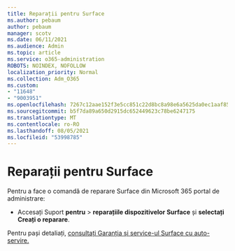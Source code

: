 ```yaml
---
title: Reparații pentru Surface
ms.author: pebaum
author: pebaum
manager: scotv
ms.date: 06/11/2021
ms.audience: Admin
ms.topic: article
ms.service: o365-administration
ROBOTS: NOINDEX, NOFOLLOW
localization_priority: Normal
ms.collection: Adm_O365
ms.custom:
- "11648"
- "9003951"
ms.openlocfilehash: 7267c12aae152f3e5cc851c22d8bc8a98e6a5625da0ec1aaf85d2dc3f82f8144
ms.sourcegitcommit: b5f7da89a650d2915dc652449623c78be6247175
ms.translationtype: MT
ms.contentlocale: ro-RO
ms.lasthandoff: 08/05/2021
ms.locfileid: "53998785"
---
```

# <a name="surface-repairs"></a>Reparații pentru Surface

Pentru a face o comandă de reparare Surface din Microsoft 365 portal de administrare:

- Accesați Suport **pentru**  >  **reparațiile dispozitivelor Surface** și **selectați Creați o reparare**. 

Pentru pași detaliați, [consultați Garanția și service-ul Surface cu auto-servire.](/surface/self-serve-warranty-service)
